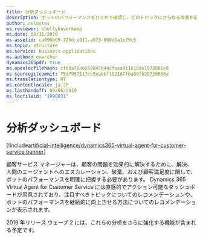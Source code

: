 ```yaml
---
title: 分析ダッシュボード
description: ボットのパフォーマンスをひとめで確認し、どのトピックにさらなる改善が必要かを特定します。
author: relnotes
ms.reviewer: shellyhaverkamp
ms.date: 08/31/2019
ms.assetid: ca096b69-725d-e911-a973-000d3a1c79c5
ms.topic: structure
ms.service: business-applications
ms.author: emarcher
dynamics365pdf: true
ms.openlocfilehash: cf60a78a6559d47b44cfaea911610de1970881e9
ms.sourcegitcommit: 75d7957117cc5eabbf102167fba80fb2072d686a
ms.translationtype: HT
ms.contentlocale: ja-JP
ms.lasthandoff: 09/06/2019
ms.locfileid: "1990031"
---
```

# <a name="analytics-dashboards"></a>分析ダッシュボード

[!include[artificial-intelligence/dynamics365-virtual-agent-for-customer-service banner](../includes/artificial-intelligence/dynamics365-virtual-agent-for-customer-service.md)]

<!--structure start-->
顧客サービス マネージャーは、顧客の問題を効果的に解決するために、解決、人間のエージェントへのエスカレーション、破棄、および顧客満足度に関して、ボットのパフォーマンスを明確に把握する必要があります。 Dynamics 365 Virtual Agent for Customer Service には直感的でアクション可能なダッシュボードが用意されており、注目すべきトピックについてのレコメンデーションや、ボットのパフォーマンスを継続的に向上させる方法についてのレコメンデーションが表示されます。 

<!--
![](media/analytics-dashboards-1.png "")
-->
<!-- Picture 1889636961 -->  

2019 年リリース ウェーブ 2 には、これらの分析をさらに強化する機能が含まれる予定です。
<!--structure end-->



